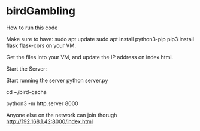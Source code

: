 # birdGambling

How to run this code

Make sure to have:
sudo apt update
sudo apt install python3-pip
pip3 install flask flask-cors
on your VM.

Get the files into your VM, and update the IP address on index.html. 

Start the Server: 

Start running the server python server.py

cd ~/bird-gacha

python3 -m http.server 8000

Anyone else on the network can join thorugh http://192.168.1.42:8000/index.html